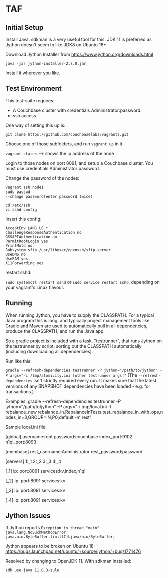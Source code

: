 # TAF

## Initial Setup

Install Java.  sdkman is a very useful tool for this.  JDK 11 is preferred as Jython doesn't seem to like JDK8 on Ubuntu 18+.

Download Jython Installer from https://www.jython.org/downloads.html

```java -jar jython-installer-2.7.0.jar```

Install it wherever you like.

## Test Environment
This test-suite requires:
 
- A Couchbase cluster with credentials Administrator:password.
- ssh access.

One way of setting this up is:

`git clone https://github.com/couchbaselabs/vagrants.git`

Choose one of those subfolders, and run `vagrant up` in it.

`vagrant status` --> shows the ip address of the node

Login to those nodes on port 8091, and setup a Couchbase cluster.  You must use credentials Administrator:password.

Change the password of the nodes:
```
vagrant ssh node1
sudo passwd
--change password(enter password twice)

cd /etc/ssh
vi sshd-config
```

Insert this config:

```
AcceptEnv LANG LC_*
ChallengeResponseAuthentication no
GSSAPIAuthentication no
PermitRootLogin yes
PrintMotd no
Subsystem sftp /usr/libexec/openssh/sftp-server
UseDNS no
UsePAM yes
X11Forwarding yes
```

restart sshd:

`sudo systemctl restart sshd` or `sudo service restart sshd`, depending on your vagrant's Linux flavour.

## Running

When running Jython, you have to supply the CLASSPATH.  For a typical Java program this is long, and typically project management tools 
like Gradle and Maven are used to automatically pull in all dependencies, produce the CLASSPATH, and run the Java app.

So a gradle project is included with a task, "testrunner", that runs Jython on the testrunner.py script, sorting out the CLASSPATH
automatically (including downloading all dependencies).

Run like this:

```gradle --refresh-dependencies testrunner -P jython="/path/to/jython" -P args="-i /tmp/atomicity.ini [other testrunner args]"```
(The `--refresh-dependencies` isn't strictly required every run.  It makes sure that the latest versions of any SNAPSHOT dependencies
have been loaded - e.g. for transactions.)

Examples:
  gradle --refresh-dependencies testrunner -P jython="/path/to/jython" -P args="-i tmp/local.ini -t rebalance_new.rebalance_in.RebalanceInTests.test_rebalance_in_with_ops,nodes_in=3,GROUP=IN;P0;default -m rest"

Sample local.ini file:

[global]
username:root
password:couchbase
index_port:9102
n1ql_port:8093

[membase]
rest_username:Administrator
rest_password:password

[servers]
1:_1
2:_2
3:_3
4:_4

[_1]
ip:<IP>
port:8091
services:kv,index,n1ql

[_2]
ip:<IP>
port:8091
services:kv

[_3]
ip:<IP>
port:8091
services:kv

[_4]
ip:<IP>
port:8091
services:kv

## Jython Issues
If Jython reports `Exception in thread "main" java.lang.NoSuchMethodError: java.nio.ByteBuffer.limit(I)Ljava/nio/ByteBuffer;`

Jython appears to be broken on Ubuntu 18+: https://bugs.launchpad.net/ubuntu/+source/jython/+bug/1771476

Resolved by changing to OpenJDK 11.  With sdkman installed:
 
`sdk use java 11.0.3-zulu`